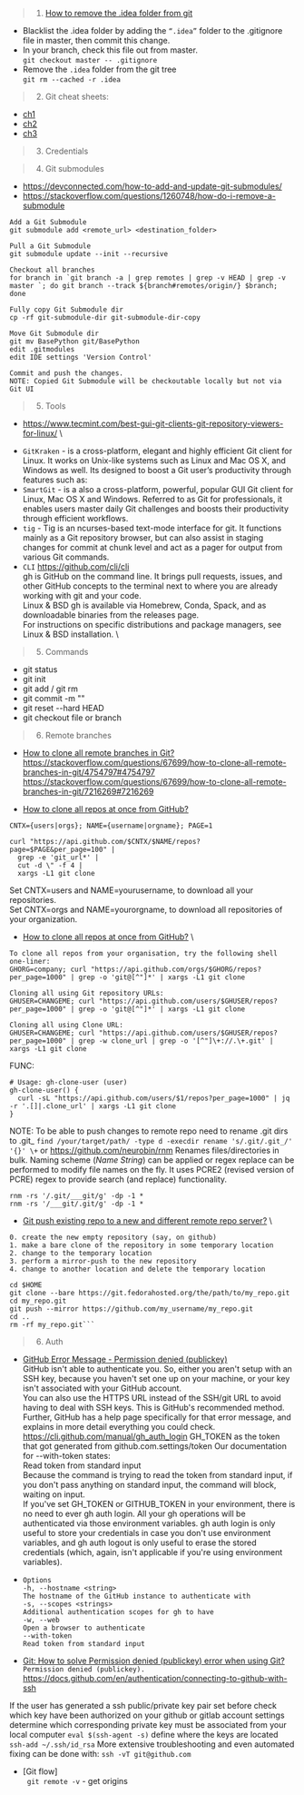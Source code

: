 > 1. [How to remove the .idea folder from git](https://www.david-merrick.com/2017/08/04/how-to-remove-the-idea-folder-from-git/)
* Blacklist the .idea folder by adding the `“.idea”` folder to the .gitignore file in master, then commit this change.
* In your branch, check this file out from master.\
  `git checkout master -- .gitignore`
* Remove the `.idea` folder from the git tree\
  `git rm --cached -r .idea`
  
> 2. Git cheat sheets:
* [ch1](https://education.github.com/git-cheat-sheet-education.pdf)
* [ch2](https://www.atlassian.com/git/tutorials/atlassian-git-cheatsheet)
* [ch3](https://about.gitlab.com/images/press/git-cheat-sheet.pdf)

> 3. Credentials


> 4. Git submodules
- https://devconnected.com/how-to-add-and-update-git-submodules/
- https://stackoverflow.com/questions/1260748/how-do-i-remove-a-submodule

```
Add a Git Submodule
git submodule add <remote_url> <destination_folder>

Pull a Git Submodule
git submodule update --init --recursive

Checkout all branches
for branch in `git branch -a | grep remotes | grep -v HEAD | grep -v master `; do git branch --track ${branch#remotes/origin/} $branch; done

Fully copy Git Submodule dir
cp -rf git-submodule-dir git-submodule-dir-copy

Move Git Submodule dir
git mv BasePython git/BasePython
edit .gitmodules
edit IDE settings 'Version Control'

Commit and push the changes. 
NOTE: Copied Git Submodule will be checkoutable locally but not via Git UI
```
   
> 5. Tools
- https://www.tecmint.com/best-gui-git-clients-git-repository-viewers-for-linux/ \
* `GitKraken` - is a cross-platform, elegant and highly efficient Git client for Linux. It works on Unix-like systems such as Linux and Mac OS X, and Windows as well. Its designed to boost a Git user’s productivity through features such as:
* `SmartGit` - is a also a cross-platform, powerful, popular GUI Git client for Linux, Mac OS X and Windows. Referred to as Git for professionals, it enables users master daily Git challenges and boosts their productivity through efficient workflows.   
* `tig` - Tig is an ncurses-based text-mode interface for git. It functions mainly as a Git repository browser, but can also assist in staging changes for commit at chunk level and act as a pager for output from various Git commands.
* `CLI` https://github.com/cli/cli \
  gh is GitHub on the command line. It brings pull requests, issues, and other GitHub concepts to the terminal next to where you are already working with git and your code. \
  Linux & BSD
  gh is available via Homebrew, Conda, Spack, and as downloadable binaries from the releases page. \
For instructions on specific distributions and package managers, see Linux & BSD installation. \


> 5. Commands
- git status
- git init
- git add / git rm  
- git commit -m ""
- git reset --hard HEAD
- git checkout file or branch

> 6. Remote branches
- [How to clone all remote branches in Git?](https://stackoverflow.com/questions/67699/how-to-clone-all-remote-branches-in-git) \
  https://stackoverflow.com/questions/67699/how-to-clone-all-remote-branches-in-git/4754797#4754797 \
  https://stackoverflow.com/questions/67699/how-to-clone-all-remote-branches-in-git/7216269#7216269
  
- [How to clone all repos at once from GitHub?](https://stackoverflow.com/questions/19576742/how-to-clone-all-repos-at-once-from-github)
```
CNTX={users|orgs}; NAME={username|orgname}; PAGE=1

curl "https://api.github.com/$CNTX/$NAME/repos?page=$PAGE&per_page=100" |
  grep -e 'git_url*' |
  cut -d \" -f 4 |
  xargs -L1 git clone
```
Set CNTX=users and NAME=yourusername, to download all your repositories. \
Set CNTX=orgs and NAME=yourorgname, to download all repositories of your organization.

- [How to clone all repos at once from GitHub?](https://newbedev.com/how-to-clone-all-repos-at-once-from-github) \
```
To clone all repos from your organisation, try the following shell one-liner:
GHORG=company; curl "https://api.github.com/orgs/$GHORG/repos?per_page=1000" | grep -o 'git@[^"]*' | xargs -L1 git clone

Cloning all using Git repository URLs:
GHUSER=CHANGEME; curl "https://api.github.com/users/$GHUSER/repos?per_page=1000" | grep -o 'git@[^"]*' | xargs -L1 git clone

Cloning all using Clone URL:
GHUSER=CHANGEME; curl "https://api.github.com/users/$GHUSER/repos?per_page=1000" | grep -w clone_url | grep -o '[^"]\+://.\+.git' | xargs -L1 git clone
```

FUNC:
```
# Usage: gh-clone-user (user)
gh-clone-user() {
  curl -sL "https://api.github.com/users/$1/repos?per_page=1000" | jq -r '.[]|.clone_url' | xargs -L1 git clone
}
```
NOTE:
To be able to push changes to remote repo need to rename .git dirs to .git_
`find /your/target/path/ -type d -execdir rename 's/.git/.git_/' '{}' \+`
or
https://github.com/neurobin/rnm
Renames files/directories in bulk. Naming scheme (*Name String*) can be applied or regex replace can be performed to modify file names on the fly. It uses PCRE2 (revised version of PCRE) regex to provide search (and replace) functionality.
```
rnm -rs '/.git/___git/g' -dp -1 *
rnm -rs '/___git/.git/g' -dp -1 *
```

- [Git push existing repo to a new and different remote repo server?](https://stackoverflow.com/questions/5181845/git-push-existing-repo-to-a-new-and-different-remote-repo-server) \
```
0. create the new empty repository (say, on github)
1. make a bare clone of the repository in some temporary location
2. change to the temporary location
3. perform a mirror-push to the new repository
4. change to another location and delete the temporary location
```

```
cd $HOME
git clone --bare https://git.fedorahosted.org/the/path/to/my_repo.git
cd my_repo.git
git push --mirror https://github.com/my_username/my_repo.git
cd ..
rm -rf my_repo.git```
```

> 6. Auth

- [GitHub Error Message - Permission denied (publickey)](https://stackoverflow.com/questions/12940626/github-error-message-permission-denied-publickey) \
  GitHub isn't able to authenticate you. So, either you aren't setup with an SSH key, because you haven't set one up on your machine, or your key isn't associated with your GitHub account. \
You can also use the HTTPS URL instead of the SSH/git URL to avoid having to deal with SSH keys. This is GitHub's recommended method. \
Further, GitHub has a help page specifically for that error message, and explains in more detail everything you could check. \
  https://cli.github.com/manual/gh_auth_login
  GH_TOKEN as the token that got generated from github.com.settings/token
  Our documentation for --with-token states: \
Read token from standard input \
Because the command is trying to read the token from standard input, if you don't pass anything on standard input, the command will block, waiting on input. \
  If you've set GH_TOKEN or GITHUB_TOKEN in your environment, there is no need to ever gh auth login. All your gh operations will be authenticated via those environment variables. gh auth login is only useful to store your credentials in case you don't use environment variables, and gh auth logout is only useful to erase the stored credentials (which, again, isn't applicable if you're using environment variables).
- ```
  Options
  -h, --hostname <string>
  The hostname of the GitHub instance to authenticate with
  -s, --scopes <strings>
  Additional authentication scopes for gh to have
  -w, --web
  Open a browser to authenticate
  --with-token
  Read token from standard input
  
  ```

- [Git: How to solve Permission denied (publickey) error when using Git?](https://stackoverflow.com/questions/2643502/git-how-to-solve-permission-denied-publickey-error-when-using-git) \
  `Permission denied (publickey).`
  https://docs.github.com/en/authentication/connecting-to-github-with-ssh 

If the user has generated a ssh public/private key pair set before
check which key have been authorized on your github or gitlab account settings
determine which corresponding private key must be associated from your local computer
`eval $(ssh-agent -s)`
define where the keys are located
`ssh-add ~/.ssh/id_rsa`
More extensive troubleshooting and even automated fixing can be done with:
`ssh -vT git@github.com`

- [Git flow] \
` git remote -v` - get origins

